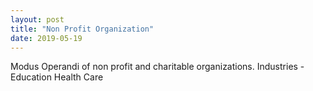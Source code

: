 ```yaml
---
layout: post
title: "Non Profit Organization"
date: 2019-05-19
---
```


Modus Operandi of non profit and charitable organizations. 
Industries -
Education
Health Care


